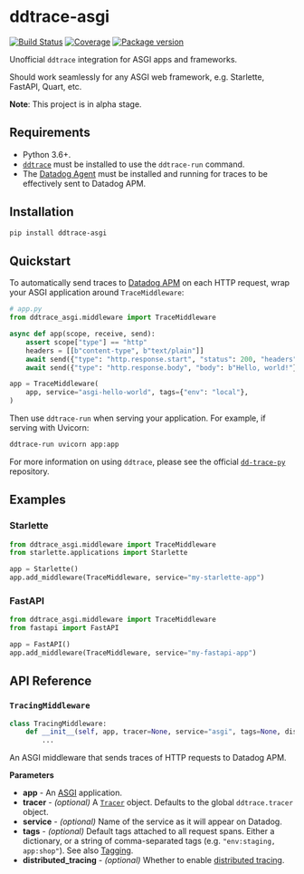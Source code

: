 # ddtrace-asgi

[![Build Status](https://travis-ci.com/florimondmanca/ddtrace-asgi.svg?branch=master)](https://travis-ci.com/florimondmanca/ddtrace-asgi)
[![Coverage](https://codecov.io/gh/florimondmanca/ddtrace-asgi/branch/master/graph/badge.svg)](https://codecov.io/gh/florimondmanca/ddtrace-asgi)
[![Package version](https://badge.fury.io/py/ddtrace-asgi.svg)](https://pypi.org/project/ddtrace-asgi)

Unofficial `ddtrace` integration for ASGI apps and frameworks.

Should work seamlessly for any ASGI web framework, e.g. Starlette, FastAPI, Quart, etc.

**Note**: This project is in alpha stage.

## Requirements

- Python 3.6+.
- [`ddtrace`](https://github.com/DataDog/dd-trace-py) must be installed to use the `ddtrace-run` command.
- The [Datadog Agent](https://docs.datadoghq.com/agent/) must be installed and running for traces to be effectively sent to Datadog APM.

## Installation

```bash
pip install ddtrace-asgi
```

## Quickstart

To automatically send traces to [Datadog APM](https://docs.datadoghq.com/tracing/) on each HTTP request, wrap your ASGI application around `TraceMiddleware`:

```python
# app.py
from ddtrace_asgi.middleware import TraceMiddleware

async def app(scope, receive, send):
    assert scope["type"] == "http"
    headers = [[b"content-type", b"text/plain"]]
    await send({"type": "http.response.start", "status": 200, "headers": headers})
    await send({"type": "http.response.body", "body": b"Hello, world!"})

app = TraceMiddleware(
    app, service="asgi-hello-world", tags={"env": "local"},
)
```

Then use `ddtrace-run` when serving your application. For example, if serving with Uvicorn:

```bash
ddtrace-run uvicorn app:app
```

For more information on using `ddtrace`, please see the official [`dd-trace-py`](https://github.com/DataDog/dd-trace-py) repository.

## Examples

### Starlette

```python
from ddtrace_asgi.middleware import TraceMiddleware
from starlette.applications import Starlette

app = Starlette()
app.add_middleware(TraceMiddleware, service="my-starlette-app")
```

### FastAPI

```python
from ddtrace_asgi.middleware import TraceMiddleware
from fastapi import FastAPI

app = FastAPI()
app.add_middleware(TraceMiddleware, service="my-fastapi-app")
```

## API Reference

### `TracingMiddleware`

```python
class TracingMiddleware:
    def __init__(self, app, tracer=None, service="asgi", tags=None, distributed_tracing=True):
        ...
```

An ASGI middleware that sends traces of HTTP requests to Datadog APM.

**Parameters**

- **app** - An [ASGI](https://asgi.readthedocs.io) application.
- **tracer** - _(optional)_ A [`Tracer`](http://pypi.datadoghq.com/trace/docs/advanced_usage.html#tracer) object. Defaults to the global `ddtrace.tracer` object.
- **service** - _(optional)_ Name of the service as it will appear on Datadog.
- **tags** - _(optional)_ Default tags attached to all request spans. Either a dictionary, or a string of comma-separated tags (e.g. `"env:staging, app:shop"`). See also [Tagging](https://docs.datadoghq.com/tagging/).
- **distributed_tracing** - _(optional)_ Whether to enable [distributed tracing](http://pypi.datadoghq.com/trace/docs/advanced_usage.html#distributed-tracing).
